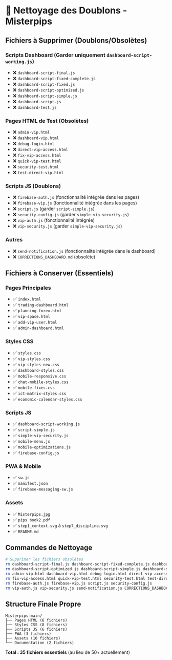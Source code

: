 # 🧹 Nettoyage des Doublons - Misterpips

## Fichiers à Supprimer (Doublons/Obsolètes)

### Scripts Dashboard (Garder uniquement `dashboard-script-working.js`)
- ❌ `dashboard-script-final.js`
- ❌ `dashboard-script-fixed-complete.js`
- ❌ `dashboard-script-fixed.js`
- ❌ `dashboard-script-optimized.js`
- ❌ `dashboard-script-simple.js`
- ❌ `dashboard-script.js`
- ❌ `dashboard-test.js`

### Pages HTML de Test (Obsolètes)
- ❌ `admin-vip.html`
- ❌ `dashboard-vip.html`
- ❌ `debug-login.html`
- ❌ `direct-vip-access.html`
- ❌ `fix-vip-access.html`
- ❌ `quick-vip-test.html`
- ❌ `security-test.html`
- ❌ `test-direct-vip.html`

### Scripts JS (Doublons)
- ❌ `firebase-auth.js` (fonctionnalité intégrée dans les pages)
- ❌ `firebase-vip.js` (fonctionnalité intégrée dans les pages)
- ❌ `script.js` (garder `script-simple.js`)
- ❌ `security-config.js` (garder `simple-vip-security.js`)
- ❌ `vip-auth.js` (fonctionnalité intégrée)
- ❌ `vip-security.js` (garder `simple-vip-security.js`)

### Autres
- ❌ `send-notification.js` (fonctionnalité intégrée dans le dashboard)
- ❌ `CORRECTIONS_DASHBOARD.md` (obsolète)

## Fichiers à Conserver (Essentiels)

### Pages Principales
- ✅ `index.html`
- ✅ `trading-dashboard.html`
- ✅ `planning-forex.html`
- ✅ `vip-space.html`
- ✅ `add-vip-user.html`
- ✅ `admin-dashboard.html`

### Styles CSS
- ✅ `styles.css`
- ✅ `vip-styles.css`
- ✅ `vip-styles-new.css`
- ✅ `dashboard-styles.css`
- ✅ `mobile-responsive.css`
- ✅ `chat-mobile-styles.css`
- ✅ `mobile-fixes.css`
- ✅ `ict-matrix-styles.css`
- ✅ `economic-calendar-styles.css`

### Scripts JS
- ✅ `dashboard-script-working.js`
- ✅ `script-simple.js`
- ✅ `simple-vip-security.js`
- ✅ `mobile-menu.js`
- ✅ `mobile-optimizations.js`
- ✅ `firebase-config.js`

### PWA & Mobile
- ✅ `sw.js`
- ✅ `manifest.json`
- ✅ `firebase-messaging-sw.js`

### Assets
- ✅ `Misterpips.jpg`
- ✅ `pips book2.pdf`
- ✅ `step1_context.svg` à `step7_discipline.svg`
- ✅ `README.md`

## Commandes de Nettoyage

```bash
# Supprimer les fichiers obsolètes
rm dashboard-script-final.js dashboard-script-fixed-complete.js dashboard-script-fixed.js
rm dashboard-script-optimized.js dashboard-script-simple.js dashboard-script.js dashboard-test.js
rm admin-vip.html dashboard-vip.html debug-login.html direct-vip-access.html
rm fix-vip-access.html quick-vip-test.html security-test.html test-direct-vip.html
rm firebase-auth.js firebase-vip.js script.js security-config.js
rm vip-auth.js vip-security.js send-notification.js CORRECTIONS_DASHBOARD.md
```

## Structure Finale Propre

```
Misterpips-main/
├── Pages HTML (6 fichiers)
├── Styles CSS (8 fichiers)
├── Scripts JS (6 fichiers)
├── PWA (3 fichiers)
├── Assets (10 fichiers)
└── Documentation (2 fichiers)
```

**Total : 35 fichiers essentiels** (au lieu de 50+ actuellement)